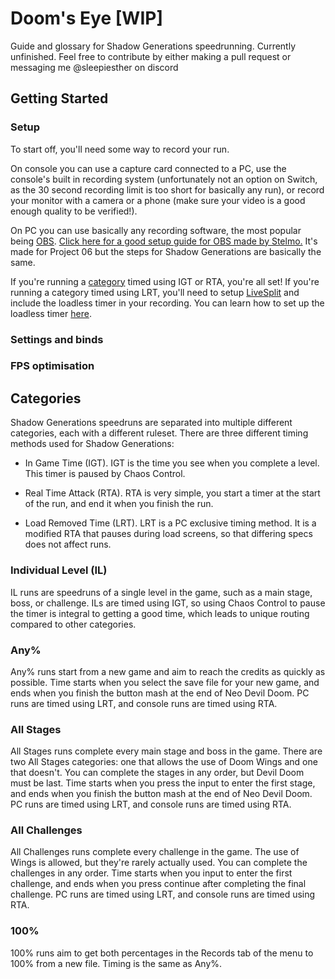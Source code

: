 # Doom's Eye [WIP]
Guide and glossary for Shadow Generations speedrunning. Currently unfinished. Feel free to contribute by either making a pull request or messaging me @sleepiesther on discord

## Getting Started

### Setup
To start off, you'll need some way to record your run. 

On console you can use a capture card connected to a PC, use the console's built in recording system (unfortunately not an option on Switch, as the 30 second recording limit is too short for basically any run), or record your monitor with a camera or a phone (make sure your video is a good enough quality to be verified!). 

On PC you can use basically any recording software, the most popular being [OBS](https://obsproject.com). [Click here for a good setup guide for OBS made by Stelmo.](https://youtu.be/qQOZOx5U6Qs?t=201&si=pVGXzBe3xppYrp9_) It's made for Project 06 but the steps for Shadow Generations are basically the same.

If you're running a [category](#categories) timed using IGT or RTA, you're all set! If you're running a category timed using LRT, you'll need to setup [LiveSplit](https://livesplit.org) and include the loadless timer in your recording. You can learn how to set up the loadless timer [here](https://www.speedrun.com/Shadow_Generations/guides/btoqj).

### Settings and binds

### FPS optimisation

## Categories
Shadow Generations speedruns are separated into multiple different categories, each with a different ruleset. 
There are three different timing methods used for Shadow Generations:
- In Game Time (IGT). IGT is the time you see when you complete a level. This timer is paused by Chaos Control.
  
- Real Time Attack (RTA). RTA is very simple, you start a timer at the start of the run, and end it when you finish the run.
  
- Load Removed Time (LRT). LRT is a PC exclusive timing method. It is a modified RTA that pauses during load screens, so that differing specs does not affect runs.

### Individual Level (IL)
IL runs are speedruns of a single level in the game, such as a main stage, boss, or challenge. ILs are timed using IGT, so using Chaos Control to pause the timer is integral to getting a good time, which leads to unique routing compared to other categories.

### Any%
Any% runs start from a new game and aim to reach the credits as quickly as possible. Time starts when you select the save file for your new game, and ends when you finish the button mash at the end of Neo Devil Doom. PC runs are timed using LRT, and console runs are timed using RTA.

### All Stages
All Stages runs complete every main stage and boss in the game. There are two All Stages categories: one that allows the use of Doom Wings and one that doesn't. You can complete the stages in any order, but Devil Doom must be last. Time starts when you press the input to enter the first stage, and ends when you finish the button mash at the end of Neo Devil Doom. PC runs are timed using LRT, and console runs are timed using RTA.

### All Challenges
All Challenges runs complete every challenge in the game. The use of Wings is allowed, but they're rarely actually used. You can complete the challenges in any order. Time starts when you input to enter the first challenge, and ends when you press continue after completing the final challenge. PC runs are timed using LRT, and console runs are timed using RTA.

### 100%
100% runs aim to get both percentages in the Records tab of the menu to 100% from a new file. Timing is the same as Any%.
